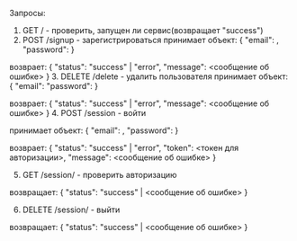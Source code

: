 Запросы:
1. GET / - проверить, запущен ли сервис(возвращает "success")
2. POST /signup - зарегистрироваться 
принимает объект:
{
    "email": <email>,
    "password": <password>
}

возврает:
{
    "status": "success" | "error",
    "message": <сообщение об ошибке>
}
3. DELETE /delete - удалить пользователя
принимает объект:
{
    "email": <email>
    "password": <password>
}

возврает:
{
    "status": "success" | "error",
    "message": <сообщение об ошибке>
}
4. POST /session - войти

принимает объект:
{
    "email": <email>,
    "password": <password>
}

возврает:
{
    "status": "success" | "error",
    "token": <токен для авторизации>,
    "message": <сообщение об ошибке>
}

5. GET /session/<token> - проверить авторизацию

возвращает:
{
    "status": "success" | <сообщение об ошибке>
}

6. DELETE /session/<token> - выйти

возвращает:
{
    "status": "success" | <сообщение об ошибке>
}   